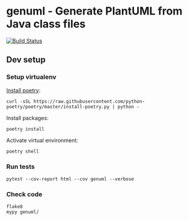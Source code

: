 # genuml - Generate PlantUML from Java class files

[![Build Status](https://github.com/samuller/genuml/workflows/test/badge.svg)](https://github.com/samuller/genuml/actions)


## Dev setup

### Setup virtualenv

[Install poetry](https://python-poetry.org/docs/#osx--linux--bashonwindows-install-instructions):

    curl -sSL https://raw.githubusercontent.com/python-poetry/poetry/master/install-poetry.py | python -

Install packages:

    poetry install

Activate virtual environment:

    poetry shell

### Run tests

    pytest --cov-report html --cov genuml --verbose

### Check code

    flake8
    mypy genuml/
